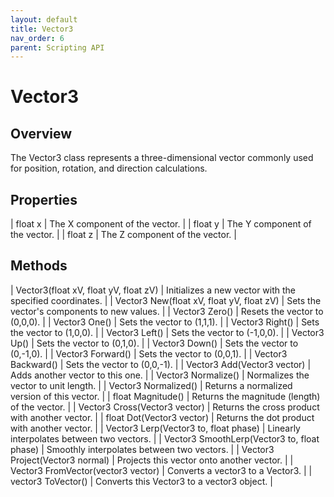 ```yaml
---
layout: default
title: Vector3
nav_order: 6
parent: Scripting API
---
```

# Vector3

## Overview

The Vector3 class represents a three-dimensional vector commonly used for position, rotation, and direction calculations.

## Properties

| float x | The X component of the vector. |
| float y | The Y component of the vector. |
| float z | The Z component of the vector. |

## Methods

| Vector3(float xV, float yV, float zV) | Initializes a new vector with the specified coordinates. |
| Vector3 New(float xV, float yV, float zV) | Sets the vector's components to new values. |
| Vector3 Zero() | Resets the vector to (0,0,0). |
| Vector3 One() | Sets the vector to (1,1,1). |
| Vector3 Right() | Sets the vector to (1,0,0). |
| Vector3 Left() | Sets the vector to (-1,0,0). |
| Vector3 Up() | Sets the vector to (0,1,0). |
| Vector3 Down() | Sets the vector to (0,-1,0). |
| Vector3 Forward() | Sets the vector to (0,0,1). |
| Vector3 Backward() | Sets the vector to (0,0,-1). |
| Vector3 Add(Vector3 vector) | Adds another vector to this one. |
| Vector3 Normalize() | Normalizes the vector to unit length. |
| Vector3 Normalized() | Returns a normalized version of this vector. |
| float Magnitude() | Returns the magnitude (length) of the vector. |
| Vector3 Cross(Vector3 vector) | Returns the cross product with another vector. |
| float Dot(Vector3 vector) | Returns the dot product with another vector. |
| Vector3 Lerp(Vector3 to, float phase) | Linearly interpolates between two vectors. |
| Vector3 SmoothLerp(Vector3 to, float phase) | Smoothly interpolates between two vectors. |
| Vector3 Project(Vector3 normal) | Projects this vector onto another vector. |
| Vector3 FromVector(vector3 vector) | Converts a vector3 to a Vector3. |
| vector3 ToVector() | Converts this Vector3 to a vector3 object. |